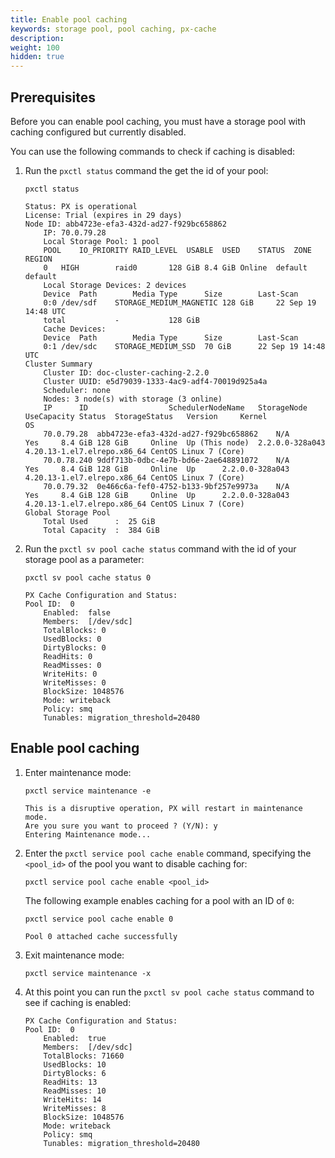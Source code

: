 ```yaml
---
title: Enable pool caching
keywords: storage pool, pool caching, px-cache
description:
weight: 100
hidden: true
---
```


## Prerequisites

Before you can enable pool caching, you must have a storage pool with caching configured but currently disabled.

You can use the following commands to check if caching is disabled:

1. Run the `pxctl status` command the get the id of your pool:

	```text
	pxctl status
	```

	```output
	Status: PX is operational
	License: Trial (expires in 29 days)
	Node ID: abb4723e-efa3-432d-ad27-f929bc658862
		IP: 70.0.79.28
		Local Storage Pool: 1 pool
		POOL	IO_PRIORITY	RAID_LEVEL	USABLE	USED	STATUS	ZONE	REGION
		0	HIGH		raid0		128 GiB	8.4 GiB	Online	default	default
		Local Storage Devices: 2 devices
		Device	Path		Media Type		Size		Last-Scan
		0:0	/dev/sdf	STORAGE_MEDIUM_MAGNETIC	128 GiB		22 Sep 19 14:48 UTC
		total			-			128 GiB
		Cache Devices:
		Device	Path		Media Type		Size		Last-Scan
		0:1	/dev/sdc	STORAGE_MEDIUM_SSD	70 GiB		22 Sep 19 14:48 UTC
	Cluster Summary
		Cluster ID: doc-cluster-caching-2.2.0
		Cluster UUID: e5d79039-1333-4ac9-adf4-70019d925a4a
		Scheduler: none
		Nodes: 3 node(s) with storage (3 online)
		IP		ID					SchedulerNodeName	StorageNode	UseCapacity	Status	StorageStatus	Version		Kernel				OS
		70.0.79.28	abb4723e-efa3-432d-ad27-f929bc658862	N/A			Yes		8.4 GiB	128 GiB		Online	Up (This node)	2.2.0.0-328a043	4.20.13-1.el7.elrepo.x86_64	CentOS Linux 7 (Core)
		70.0.78.240	9ddf713b-0dbc-4e7b-bd6e-2ae648891072	N/A			Yes		8.4 GiB	128 GiB		Online	Up		2.2.0.0-328a043	4.20.13-1.el7.elrepo.x86_64	CentOS Linux 7 (Core)
		70.0.79.32	0e466c6a-fef0-4752-b133-9bf257e9973a	N/A			Yes		8.4 GiB	128 GiB		Online	Up		2.2.0.0-328a043	4.20.13-1.el7.elrepo.x86_64	CentOS Linux 7 (Core)
	Global Storage Pool
		Total Used    	:  25 GiB
		Total Capacity	:  384 GiB
	```

2. Run the `pxctl sv pool cache status` command with the id of your storage pool as a parameter:

	```text
	pxctl sv pool cache status 0
	```

	```output
	PX Cache Configuration and Status:
	Pool ID:  0
		Enabled:  false
		Members:  [/dev/sdc]
		TotalBlocks: 0
		UsedBlocks: 0
		DirtyBlocks: 0
		ReadHits: 0
		ReadMisses: 0
		WriteHits: 0
		WriteMisses: 0
		BlockSize: 1048576
		Mode: writeback
		Policy: smq
		Tunables: migration_threshold=20480
	```


## Enable pool caching

1. Enter maintenance mode:

	```text
	pxctl service maintenance -e
	```
	```output
	This is a disruptive operation, PX will restart in maintenance mode.
	Are you sure you want to proceed ? (Y/N): y
	Entering Maintenance mode...
	```


2.  Enter the `pxctl service pool cache enable` command, specifying the `<pool_id>` of the pool you want to disable caching for:

    `pxctl service pool cache enable <pool_id>`

    The following example enables caching for a pool with an ID of `0`:

    ```text
    pxctl service pool cache enable 0
    ```

    ```output
    Pool 0 attached cache successfully
    ```

3. Exit maintenance mode:

	```text
	pxctl service maintenance -x
	```

4. At this point you can run the `pxctl sv pool cache status` command to see if caching is enabled:

	```text
	PX Cache Configuration and Status:
	Pool ID:  0
		Enabled:  true
		Members:  [/dev/sdc]
		TotalBlocks: 71660
		UsedBlocks: 10
		DirtyBlocks: 6
		ReadHits: 13
		ReadMisses: 10
		WriteHits: 14
		WriteMisses: 8
		BlockSize: 1048576
		Mode: writeback
		Policy: smq
		Tunables: migration_threshold=20480
	```
